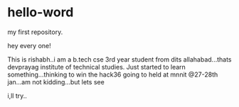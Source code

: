# hello-word
my first repository.

hey every one!

This is rishabh..i am a b.tech cse 3rd year student from dits allahabad...thats devprayag institute of technical studies.
Just started to learn something...thinking to win the hack36 going to held at mnnit @27-28th jan...am not kidding...but lets see

i,ll try..
